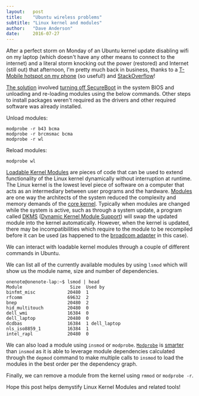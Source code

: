 ```yaml
---
layout:   post
title:    "Ubuntu wireless problems"
subtitle: "Linux kernel and modules"
author:   "Dave Anderson"
date:     2016-07-27
---
```


After a perfect storm on Monday of an Ubuntu kernel update disabling wifi on my laptop (which doesn't have any other means to connect to the internet) and a literal storm knocking out the power (restored) and Internet (still out) that afternoon, I'm pretty much back in business, thanks to a [T-Mobile hotspot on my phone][tmobile] (so useful!) and [StackOverflow][solved]!

[tmobile]:https://support.t-mobile.com/docs/DOC-9847
[solved]:http://askubuntu.com/questions/760075/cant-view-wifi-networks-after-upgrading-to-ubuntu-16-04

[The solution][solved] involved [turning off SecureBoot][sb] in the system BIOS and unloading and re-loading modules using the below commands. Other steps to install packages weren't required as the drivers and other required software was already installed.

[sb]:https://neosmart.net/wiki/disabling-secure-boot/

Unload modules:

```
modprobe -r b43 bcma
modprobe -r brcmsmac bcma
modprobe -r wl
```

Reload modules:

```
modprobe wl
```

[Loadable Kernel Modules][lkm-history] are pieces of code that can be used to extend functionality of the Linux kernel dynamically without interruption at runtime. The Linux kernel is the lowest level piece of software on a computer that acts as an intermediary between user programs and the hardware. [Modules][arch-mod] are one way the architects of the system reduced the complexity and memory demands of the [core kernel][slack-kernel]. Typically when modules are changed while the system is active, such as through a system update, a program called [DKMS][ubuntu-dkms] ([Dynamic Kernel Module Support][dkms-reload]) will swap the updated module into the kernel automatically. However, when the kernel is updated, there may be incompatibilities which require to the module to be recompiled before it can be used (as happened to the [broadcom adapter][bcm-drivers] in this case).

[bcm-drivers]:https://help.ubuntu.com/community/WifiDocs/Driver/bcm43xx#Switching_between_drivers
[arch-mod]:https://wiki.archlinux.org/index.php/kernel_modules
[lkm-history]:http://www.tldp.org/HOWTO/html_single/Module-HOWTO/
[slack-kernel]:http://docs.slackware.com/slackbook:linux_kernelhttp://docs.slackware.com/slackbook:linux_kernel

[ubuntu-modules]:https://help.ubuntu.com/community/Loadable_Modules
[dkms-reload]:https://en.wikipedia.org/wiki/Dynamic_Kernel_Module_Support
[ubuntu-dkms]:https://help.ubuntu.com/community/DKMS

We can interact with loadable kernel modules through a couple of different commands in Ubuntu.

We can list all of the currently available modules by using `lsmod` which will show us the module name, size and number of dependencies.

```
onenote@onenote-lap:~$ lsmod | head
Module                  Size  Used by
binfmt_misc            20480  1
rfcomm                 69632  2
bnep                   20480  2
hid_multitouch         20480  0
dell_wmi               16384  0
dell_laptop            20480  0
dcdbas                 16384  1 dell_laptop
nls_iso8859_1          16384  1
intel_rapl             20480  0
```

We can also load a module using `insmod` or `modprobe`. [`Modprobe`][man-modprobe] is [smarter][how-mod-load] than `insmod` as it is able to leverage module dependencies calculated through the `depmod` command to make multiple calls to `insmod` to load the modules in the best order per the dependency graph.

[man-modprobe]:http://manpages.ubuntu.com/manpages/xenial/man8/modprobe.8.html
[wiki-modprobe]:https://en.wikipedia.org/wiki/Modprobe
[how-mod-load]:http://www.tldp.org/LDP/lkmpg/2.6/html/x44.html

Finally, we can remove a module from the kernel using `rmmod` or `modprobe -r`.

Hope this post helps demystify Linux Kernel Modules and related tools!

